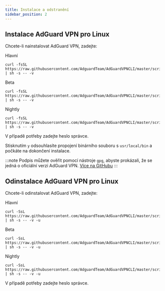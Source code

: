 ```yaml
---
title: Instalace a odstranění
sidebar_position: 2
---
```


## Instalace AdGuard VPN pro Linux

Chcete-li nainstalovat AdGuard VPN, zadejte:

Hlavní

```
curl -fsSL https://raw.githubusercontent.com/AdguardTeam/AdGuardVPNCLI/master/scripts/release/install.sh | sh -s -- -v
```

Beta

```
curl -fsSL https://raw.githubusercontent.com/AdguardTeam/AdGuardVPNCLI/master/scripts/beta/install.sh | sh -s -- -v
```

Nightly

```
curl -fsSL https://raw.githubusercontent.com/AdguardTeam/AdGuardVPNCLI/master/scripts/nightly/install.sh | sh -s -- -v
```

V případě potřeby zadejte heslo správce.

Stisknutím `y` odsouhlasíte propojení binárního souboru s `usr/local/bin` a počkáte na dokončení instalace.

:::note
Podpis můžete ověřit pomocí nástroje `gpg`, abyste prokázali, že se jedná o oficiální verzi AdGuard VPN. [Více na GitHubu](https://github.com/AdguardTeam/AdGuardVPNCLI?tab=readme-ov-file#verify-releases)
:::

## Odinstalace AdGuard VPN pro Linux

Chcete-li odinstalovat AdGuard VPN, zadejte:

Hlavní

```
curl -SsL https://raw.githubusercontent.com/AdguardTeam/AdGuardVPNCLI/master/scripts/release/install.sh | sh -s -- -v -u
```

Beta

```
curl -SsL https://raw.githubusercontent.com/AdguardTeam/AdGuardVPNCLI/master/scripts/beta/install.sh | sh -s -- -v -u
```

Nightly

```
curl -SsL https://raw.githubusercontent.com/AdguardTeam/AdGuardVPNCLI/master/scripts/nightly/install.sh | sh -s -- -v -u
```

V případě potřeby zadejte heslo správce.
